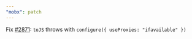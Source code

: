 ```yaml
---
"mobx": patch
---
```


Fix [#2871](https://github.com/mobxjs/mobx/issues/2871): `toJS` throws with `configure({ useProxies: "ifavailable" })`
